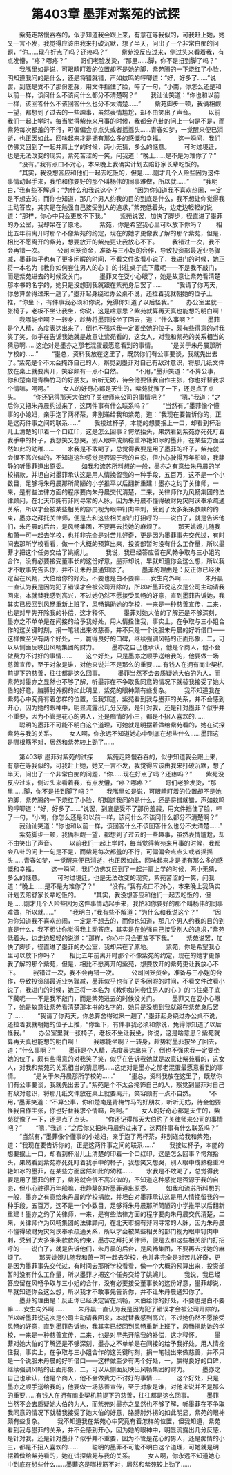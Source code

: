 # 　　第403章 墨菲对紫苑的试探
　　紫苑走路慢吞吞的，似乎知道我会跟上来，有意在等我似的，可我赶上她，她又一言不发，我觉得应该由我来打破沉默，想了半天，问出了一个非常白痴的问题，“你……现在好点了吗？还疼吗？”
　　紫苑没反应过来，侧过头来看着我，有点发懵，“疼？哪疼？”
　　哥们老脸发烫，“那里……脚，你不是扭到脚了吗？”
　　我嘴里如是说，可眼睛盯着的位置却不是她的脚，紫苑腾的一下烧红了小脸，明知道我问的是什么，还是将错就错，声如蚊鸣的哼唧道：“好，好多了……”说罢，到底是受不了那份羞赧，用文件挡住了脸，啐了一句，“小南，你怎么还是和以前一样，该问什么不该问什么都分不清楚啊？”
　　我讪讪笑道：“你也和以前一样，该回答什么不该回答什么也分不太清楚……”
　　紫苑脚步一顿，我俩相觑一望，都想到了过去的一些趣事，虽然表情尴尬，却不由笑出了声音。
　　以前我们一起上学时，每当觉得紫苑来月事的时候，我都会八卦的问上一句是不是，而紫苑每次都羞的不行，可偏偏会点点头或者摇摇头……青春如梦，一觉醒来便已消逝，也正因如此，回味起来才是拥有那么多的感慨和幸福。
　　这一瞬间，我们仿佛又回到了一起并肩上学的时候，两小无猜，多么的惬意。
　　可时过境迁，也是无法改变的现实，紫苑苦涩的一笑，问我道：“晚上……是不是为难你了？”
　　“没有。”我有点口不对心，本来晚上我确实计划去陪舒家长辈吃饭的。
　　“其实，我没想答应和他们一起去吃饭的，但是……刚才几个人险些因为这件事情动起手来，我怕和你要好的那个叫杨伟的同事难做，所以就……”
　　“我明白，”我有些不解道：“为什么和我说这个？”
　　“因为你知道我不喜欢热闹，一定是不想去的，而你也知道，那几个男人约我的目的到底是什么，我不想让你觉得我主动答应，其实是在勉强自己接受别人的追求，”紫苑低着头，边走边轻轻的说道：“那样，你心中只会更放不下我。”
　　紫苑说罢，加快了脚步，径直进了墨菲的办公室，我却呆在了原地。
　　紫苑，你是希望我心里可以放下你吗？
　　相比五年前离开时那个不像紫苑的约定，现在的她才更像我了解的那个紫苑，但是，相比不愿离开的紫苑，想要放开的紫苑更让我放心不下。
　　我错过一次，我不会再错一次。
　　公司回笼资金，准备与三小姐的合作，导致投资部最近业务骤减，墨菲似乎也有了更多闲暇的时间，不看文件改看小说了，我进门的时候，她正将一本名为《教你如何套住男人的心 》的书往桌子底下藏呢——不是我不敲门，而是紫苑进去的时候没关门。
　　墨菲又在耍小心眼了，她是故意让紫苑看清楚那本书的名字的，她只是没想到我就跟在紫苑身后罢了……
　　“我请了你两天，你总算舍得过来一趟了，”墨菲起身绕过办公桌不说，还拉着我就朝她的位子上推，“你坐下，有件事我必须和你说，免得你知道了以后怪我。”
　　办公室里就一张椅子，老板不坐让我坐，你说，这是啥意思？紫苑就算再天真也能想的明白啊！
　　我哪能坐啊？一转身，趁势将墨菲按坐了回去，道：“什么事啊？”
　　墨菲是个人精，态度表达出来了，倒也不强求我一定要坐她的位子，颇有些得意的对我笑了笑，似乎在告诉我她就是故意让紫苑看的，这女人，对我和紫苑的关系相当的猜忌啊……这绝对是墨亦之那老混蛋最愿意看到的事情。
　　“是关于朱丹晨那所学校的……”
　　“墨总，资料我放在这里了，既然你们有公事要谈，我就先出去了。”紫苑是个不太会掩饰自己的人，察觉到墨菲对自己有敌对意识，将那几纸文件放在桌上就要离开，笑容颇有一点不自然。
　　“不用，”墨菲笑道：“不算公事，你和楚南是青梅竹马的好朋友，听听无妨，待会他要怪我自作主张，你也好替我求个情嘛，呵呵。”
　　女人的好奇心都是天生的，紫苑犹豫了一下，还是点了点头。
　　“你还记得那天大伯约了关律师来公司的事情吧？”
　　“嗯，”我道：“之后你又把朱丹晨约过来了，这两件事有什么联系吗？”
　　“当然有，”墨菲像个懂事的小媳妇，亲手泡了两杯茶，非别递给我和紫苑，道：“我现在要告诉你的，正是这两件事之间的联系……”
　　我接过杯子，本能的想要抿上一口，却看到杯沿儿上清楚的印着一个口红印，这是怎么回事？愕然抬头，果然看到紫苑亦死死盯着我手中的杯子，我想笑又想哭，别人眼中成熟稳重冷艳如冰的墨菲，在某些方面居然如此的幼稚……
　　水我是不敢喝了，总觉得我要是用了墨菲的杯子，紫苑就会很不高兴似的，不知道这种感觉是否源于我的自恋，但小心驶得万年船嘛，我静静的听墨菲道出原委。
　　如我和流苏所料想的一般，墨亦之有意给朱丹晨的学校捐款，并坦白对墨菲承认这是用人情挽留我的一种手段，五百万，这不是一个小数目，足够将朱丹晨那所简陋的小学推平以后翻新重建！墨亦之约了关律师，一来，是有些法律方面的程序要向朱丹晨交代清楚，二来，关律师作为风畅集团的法律顾问，在北天市拥有非同寻常的人脉，因为朱丹晨不懂得破财免灾阿谀奉承疏通关系，所以才会被某些相关的部门视为眼中钉肉中刺，受到了太多条条款款的约束，墨亦之拜托关律师，便是去和这些相关部门打招呼的——说白了，就是告诉他们，朱丹晨的后台，是风畅集团，不要再去找她的麻烦了。
　　那天姚婉儿随我和萧一可一起去学校，也并非完全是对苦儿好奇，更是因为墨菲事先交代过，有时间去那所学校看看，做一个大概的预算出来，投资部暂时没有什么工作量，所以墨菲才把这个任务交给了姚婉儿。
　　我说，我已经答应留在风畅争取与三小姐的合作，没有必要接受董事长的这份好意，墨菲却说，早就知道你会这么想，所以我才不敢事先告诉你，并不让朱丹晨通知你了。
　　墨菲的理由是：反正你已经决定留在风畅，大伯给你的好处，不要也是白不要嘛……女生向外啊……
　　朱丹晨一直认为我是因为犯了错误才会被公司开除的，所以听墨菲说这次是公司主动请我回来，本就替我感到高兴，不过她仍然不愿接受风畅的好意，直到墨菲告诉她，我其实已经回到风畅重新上班了，风畅捐助她的学校，一来是一种慈善宣传，二来，也是对早先开除我的补偿，这才释怀。
　　墨菲对她大伯的了解还是不够深刻，墨亦之不单单是在间接的给予我好处，用人情拴住我，事实上，在争取与三小姐合作的这关键时刻，捐一笔钱出来做慈善，并不只是一个说服朱丹晨的好听借口——这样做至少有两个好处，一，赢得良好的口碑，继续强调风畅的正面形象，二，可以从侧面反映出风畅集团的财力。
　　墨亦之自己也承认，他是个商人，他不会做费力不讨好的事情……
　　这个好处，只是墨亦之顺手送给我的，他要做一场慈善宣传，至于对象是谁，对他来说并不是那么的重要……有钱人在拥有商业契机前提下的慈善，往往都是这么回事。
　　墨菲当然不会去质疑她大伯的为人，而紫苑对墨亦之显然也不够了解，听墨菲在不争取我同意的情况下就替我接受了她大伯的好意，胳膊肘外拐的如此明显，紫苑的眼神颇有些复杂。
　　我不知道我在紫苑心中究竟有着怎样的位置，但我知道，紫苑看到我与墨菲的关系，并不会感到开心，因为她的眼神中，明显流露出几分反感，是针对我，还是针对墨菲？似乎并不重要，因为不管是花心的男人，还是痴情的小三，都是不招人喜欢的……
　　聪明的墨菲不可能不明白这个道理，可她就是明摆着做给紫苑看的，她在试探紫苑与我的关系。
　　女人啊，你永远不知道她心中到底在想些什么……墨菲这是哪根筋不对，居然和紫苑较上劲了……

　　第403章 墨菲对紫苑的试探
　　紫苑走路慢吞吞的，似乎知道我会跟上来，有意在等我似的，可我赶上她，她又一言不发，我觉得应该由我来打破沉默，想了半天，问出了一个非常白痴的问题，“你……现在好点了吗？还疼吗？”
　　紫苑没反应过来，侧过头来看着我，有点发懵，“疼？哪疼？”
　　哥们老脸发烫，“那里……脚，你不是扭到脚了吗？”
　　我嘴里如是说，可眼睛盯着的位置却不是她的脚，紫苑腾的一下烧红了小脸，明知道我问的是什么，还是将错就错，声如蚊鸣的哼唧道：“好，好多了……”说罢，到底是受不了那份羞赧，用文件挡住了脸，啐了一句，“小南，你怎么还是和以前一样，该问什么不该问什么都分不清楚啊？”
　　我讪讪笑道：“你也和以前一样，该回答什么不该回答什么也分不太清楚……”
　　紫苑脚步一顿，我俩相觑一望，都想到了过去的一些趣事，虽然表情尴尬，却不由笑出了声音。
　　以前我们一起上学时，每当觉得紫苑来月事的时候，我都会八卦的问上一句是不是，而紫苑每次都羞的不行，可偏偏会点点头或者摇摇头……青春如梦，一觉醒来便已消逝，也正因如此，回味起来才是拥有那么多的感慨和幸福。
　　这一瞬间，我们仿佛又回到了一起并肩上学的时候，两小无猜，多么的惬意。
　　可时过境迁，也是无法改变的现实，紫苑苦涩的一笑，问我道：“晚上……是不是为难你了？”
　　“没有。”我有点口不对心，本来晚上我确实计划去陪舒家长辈吃饭的。
　　“其实，我没想答应和他们一起去吃饭的，但是……刚才几个人险些因为这件事情动起手来，我怕和你要好的那个叫杨伟的同事难做，所以就……”
　　“我明白，”我有些不解道：“为什么和我说这个？”
　　“因为你知道我不喜欢热闹，一定是不想去的，而你也知道，那几个男人约我的目的到底是什么，我不想让你觉得我主动答应，其实是在勉强自己接受别人的追求，”紫苑低着头，边走边轻轻的说道：“那样，你心中只会更放不下我。”
　　紫苑说罢，加快了脚步，径直进了墨菲的办公室，我却呆在了原地。
　　紫苑，你是希望我心里可以放下你吗？
　　相比五年前离开时那个不像紫苑的约定，现在的她才更像我了解的那个紫苑，但是，相比不愿离开的紫苑，想要放开的紫苑更让我放心不下。
　　我错过一次，我不会再错一次。
　　公司回笼资金，准备与三小姐的合作，导致投资部最近业务骤减，墨菲似乎也有了更多闲暇的时间，不看文件改看小说了，我进门的时候，她正将一本名为《教你如何套住男人的心 》的书往桌子底下藏呢——不是我不敲门，而是紫苑进去的时候没关门。
　　墨菲又在耍小心眼了，她是故意让紫苑看清楚那本书的名字的，她只是没想到我就跟在紫苑身后罢了……
　　“我请了你两天，你总算舍得过来一趟了，”墨菲起身绕过办公桌不说，还拉着我就朝她的位子上推，“你坐下，有件事我必须和你说，免得你知道了以后怪我。”
　　办公室里就一张椅子，老板不坐让我坐，你说，这是啥意思？紫苑就算再天真也能想的明白啊！
　　我哪能坐啊？一转身，趁势将墨菲按坐了回去，道：“什么事啊？”
　　墨菲是个人精，态度表达出来了，倒也不强求我一定要坐她的位子，颇有些得意的对我笑了笑，似乎在告诉我她就是故意让紫苑看的，这女人，对我和紫苑的关系相当的猜忌啊……这绝对是墨亦之那老混蛋最愿意看到的事情。
　　“是关于朱丹晨那所学校的……”
　　“墨总，资料我放在这里了，既然你们有公事要谈，我就先出去了。”紫苑是个不太会掩饰自己的人，察觉到墨菲对自己有敌对意识，将那几纸文件放在桌上就要离开，笑容颇有一点不自然。
　　“不用，”墨菲笑道：“不算公事，你和楚南是青梅竹马的好朋友，听听无妨，待会他要怪我自作主张，你也好替我求个情嘛，呵呵。”
　　女人的好奇心都是天生的，紫苑犹豫了一下，还是点了点头。
　　“你还记得那天大伯约了关律师来公司的事情吧？”
　　“嗯，”我道：“之后你又把朱丹晨约过来了，这两件事有什么联系吗？”
　　“当然有，”墨菲像个懂事的小媳妇，亲手泡了两杯茶，非别递给我和紫苑，道：“我现在要告诉你的，正是这两件事之间的联系……”
　　我接过杯子，本能的想要抿上一口，却看到杯沿儿上清楚的印着一个口红印，这是怎么回事？愕然抬头，果然看到紫苑亦死死盯着我手中的杯子，我想笑又想哭，别人眼中成熟稳重冷艳如冰的墨菲，在某些方面居然如此的幼稚……
　　水我是不敢喝了，总觉得我要是用了墨菲的杯子，紫苑就会很不高兴似的，不知道这种感觉是否源于我的自恋，但小心驶得万年船嘛，我静静的听墨菲道出原委。
　　如我和流苏所料想的一般，墨亦之有意给朱丹晨的学校捐款，并坦白对墨菲承认这是用人情挽留我的一种手段，五百万，这不是一个小数目，足够将朱丹晨那所简陋的小学推平以后翻新重建！墨亦之约了关律师，一来，是有些法律方面的程序要向朱丹晨交代清楚，二来，关律师作为风畅集团的法律顾问，在北天市拥有非同寻常的人脉，因为朱丹晨不懂得破财免灾阿谀奉承疏通关系，所以才会被某些相关的部门视为眼中钉肉中刺，受到了太多条条款款的约束，墨亦之拜托关律师，便是去和这些相关部门打招呼的——说白了，就是告诉他们，朱丹晨的后台，是风畅集团，不要再去找她的麻烦了。
　　那天姚婉儿随我和萧一可一起去学校，也并非完全是对苦儿好奇，更是因为墨菲事先交代过，有时间去那所学校看看，做一个大概的预算出来，投资部暂时没有什么工作量，所以墨菲才把这个任务交给了姚婉儿。
　　我说，我已经答应留在风畅争取与三小姐的合作，没有必要接受董事长的这份好意，墨菲却说，早就知道你会这么想，所以我才不敢事先告诉你，并不让朱丹晨通知你了。
　　墨菲的理由是：反正你已经决定留在风畅，大伯给你的好处，不要也是白不要嘛……女生向外啊……
　　朱丹晨一直认为我是因为犯了错误才会被公司开除的，所以听墨菲说这次是公司主动请我回来，本就替我感到高兴，不过她仍然不愿接受风畅的好意，直到墨菲告诉她，我其实已经回到风畅重新上班了，风畅捐助她的学校，一来是一种慈善宣传，二来，也是对早先开除我的补偿，这才释怀。
　　墨菲对她大伯的了解还是不够深刻，墨亦之不单单是在间接的给予我好处，用人情拴住我，事实上，在争取与三小姐合作的这关键时刻，捐一笔钱出来做慈善，并不只是一个说服朱丹晨的好听借口——这样做至少有两个好处，一，赢得良好的口碑，继续强调风畅的正面形象，二，可以从侧面反映出风畅集团的财力。
　　墨亦之自己也承认，他是个商人，他不会做费力不讨好的事情……
　　这个好处，只是墨亦之顺手送给我的，他要做一场慈善宣传，至于对象是谁，对他来说并不是那么的重要……有钱人在拥有商业契机前提下的慈善，往往都是这么回事。
　　墨菲当然不会去质疑她大伯的为人，而紫苑对墨亦之显然也不够了解，听墨菲在不争取我同意的情况下就替我接受了她大伯的好意，胳膊肘外拐的如此明显，紫苑的眼神颇有些复杂。
　　我不知道我在紫苑心中究竟有着怎样的位置，但我知道，紫苑看到我与墨菲的关系，并不会感到开心，因为她的眼神中，明显流露出几分反感，是针对我，还是针对墨菲？似乎并不重要，因为不管是花心的男人，还是痴情的小三，都是不招人喜欢的……
　　聪明的墨菲不可能不明白这个道理，可她就是明摆着做给紫苑看的，她在试探紫苑与我的关系。
　　女人啊，你永远不知道她心中到底在想些什么……墨菲这是哪根筋不对，居然和紫苑较上劲了……
